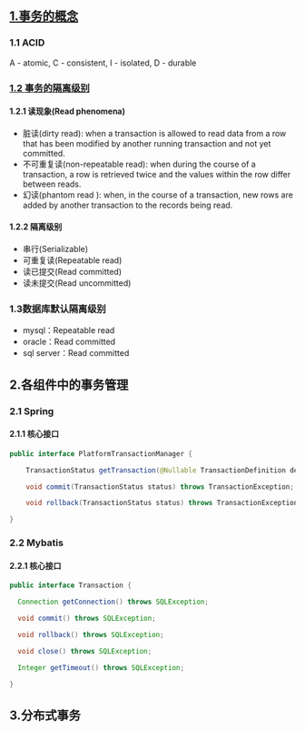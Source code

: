 ## [1.事务的概念](https://en.wikipedia.org/wiki/Database_transaction)
### 1.1 ACID
A - atomic, C - consistent, I - isolated, D - durable

### [1.2 事务的隔离级别](https://en.wikipedia.org/wiki/Isolation_(database_systems))
#### 1.2.1 读现象(Read phenomena)
- 脏读(dirty read): when a transaction is allowed to read data from a row that has been modified by another running transaction and not yet committed.
- 不可重复读(non-repeatable read): when during the course of a transaction, a row is retrieved twice and the values within the row differ between reads.
- 幻读(phantom read ): when, in the course of a transaction, new rows are added by another transaction to the records being read.
#### 1.2.2 隔离级别
- 串行(Serializable)
- 可重复读(Repeatable read)
- 读已提交(Read committed)
- 读未提交(Read uncommitted)

### 1.3数据库默认隔离级别
- mysql：Repeatable read
- oracle：Read committed
- sql server：Read committed

## 2.各组件中的事务管理
### 2.1 Spring
#### 2.1.1 核心接口
```java
public interface PlatformTransactionManager {

	TransactionStatus getTransaction(@Nullable TransactionDefinition definition) throws TransactionException;

	void commit(TransactionStatus status) throws TransactionException;

	void rollback(TransactionStatus status) throws TransactionException;

}
```

### 2.2 Mybatis
#### 2.2.1 核心接口
```java
public interface Transaction {

  Connection getConnection() throws SQLException;

  void commit() throws SQLException;

  void rollback() throws SQLException;

  void close() throws SQLException;

  Integer getTimeout() throws SQLException;
  
}
```

## 3.分布式事务
